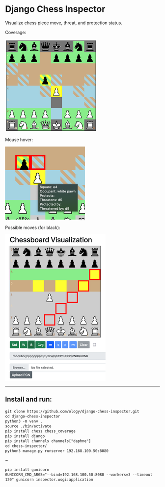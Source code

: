 # Django Chess Inspector
Visualize chess piece move, threat, and protection status.

Coverage:

![user interface](chess_coverage.png)

Mouse hover:

![in action](coverage-in-action.png)

Possible moves (for black):

![black moves](chess_moves.png)

---

## Install and run:

```
git clone https://github.com/ology/django-chess-inspector.git
cd django-chess-inspector
python3 -m venv .
source ./bin/activate
pip install chess chess_coverage
pip install django
pip install channels channels["daphne"]
cd chess-inspector/
python3 manage.py runserver 192.168.100.50:8080
```

~

```
pip install gunicorn
GUNICORN_CMD_ARGS="--bind=192.168.100.50:8080 --workers=3 --timeout 120" gunicorn inspector.wsgi:application
```
